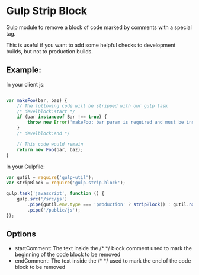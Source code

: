 Gulp Strip Block
================

Gulp module to remove a block of code marked by comments with a special tag.

This is useful if you want to add some helpful checks to development builds, but not to production builds.

Example:
--------

In your client js:

```javascript

var makeFoo(bar, baz) {
    // The following code will be stripped with our gulp task
    /* develblock:start */
    if (bar instanceof Bar !== true) {
        throw new Error('makeFoo: bar param is required and must be instance of Bar');
    }
    /* develblock:end */

    // This code would remain
    return new Foo(bar, baz);
}

```

In your Gulpfile:

```javascript
var gutil = require('gulp-util');
var stripBlock = require('gulp-strip-block');

gulp.task('javascript', function () {
    gulp.src('/src/js')
        .pipe(gutil.env.type === 'production' ? stripBlock() : gutil.noop())
        .pipe('/public/js');
});

```

Options
-------
* startComment: The text inside the /* */ block comment used to mark the beginning of the code block to be removed
* endComment: The text inside the /* */ used to mark the end of the code block to be removed